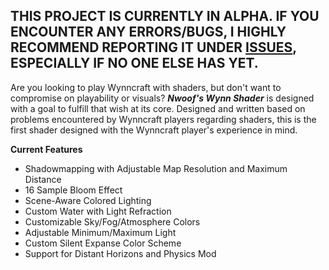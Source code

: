 ## THIS PROJECT IS CURRENTLY IN ALPHA. IF YOU ENCOUNTER ANY ERRORS/BUGS, I HIGHLY RECOMMEND REPORTING IT UNDER [ISSUES](https://github.com/nwoof2012/Nwoofs-Wynn-Shader/issues), ESPECIALLY IF NO ONE ELSE HAS YET.
Are you looking to play Wynncraft with shaders, but don't want to compromise on playability or visuals? _**Nwoof's Wynn Shader**_ is designed with a goal to fulfill that wish at its core. Designed and written based on problems encountered by Wynncraft players regarding shaders, this is the first shader designed with the Wynncraft player's experience in mind.

**Current Features**
- Shadowmapping with Adjustable Map Resolution and Maximum Distance
- 16 Sample Bloom Effect
- Scene-Aware Colored Lighting
- Custom Water with Light Refraction
- Customizable Sky/Fog/Atmosphere Colors
- Adjustable Minimum/Maximum Light
- Custom Silent Expanse Color Scheme
- Support for Distant Horizons and Physics Mod

